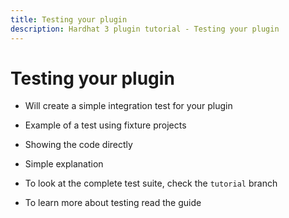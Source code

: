 ```yaml
---
title: Testing your plugin
description: Hardhat 3 plugin tutorial - Testing your plugin
---
```


# Testing your plugin

- Will create a simple integration test for your plugin

- Example of a test using fixture projects

- Showing the code directly

- Simple explanation

- To look at the complete test suite, check the `tutorial` branch

- To learn more about testing read the guide
